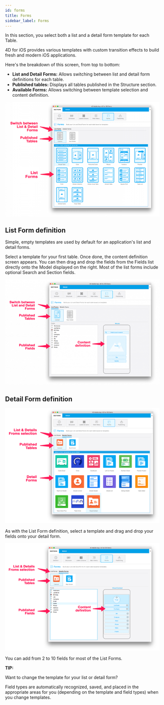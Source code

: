 ```yaml
---
id: forms
title: Forms
sidebar_label: Forms
---
```


In this section, you select both a list and a detail form template for each Table.

4D for iOS provides various templates with custom transition effects to build fresh and modern iOS applications.

Here's the breakdown of this screen, from top to bottom:

* <b>List and Detail Forms:</b> Allows switching between list and detail form definitions for each table.
* <b>Published tables:</b> Displays all tables published in the Structure section. 
* <b>Available Forms:</b> Allows switching between template selection and content definition.

![alt-text](assets/project-editor/Forms-section-templates-selection-4D-for-iOS.png)

## List Form definition

Simple, empty templates are used by default for an application's list and detail forms.

Select a template for your first table.
Once done, the content definition screen appears.
You can then drag and drop the fields from the Fields list directly onto the Model displayed on the right.
Most of the list forms include optional Search and Section fields.

![alt-text](assets/project-editor/Forms-section-content-definition-4D-for-iOS.png)

## Detail Form definition

![alt-text](assets/project-editor/Forms-section-detail-form-templates-selection-4D-for-iOS.png)

As with the List Form definition, select a template and drag and drop your fields onto your detail form.

![alt-text](assets/project-editor/Forms-section-detail-form-content-definition-4D-for-iOS.png)

You can add from 2 to 10 fields for most of the List Forms.


<div class = "tips">
<b>TIP:</b>

Want to change the template for your list or detail form? 

Field types are automatically recognized, saved, and placed in the appropriate areas for you (depending on the template and field types) when you change templates.
</div>